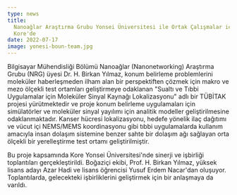 ```yaml
---
type: news
title:
  Nanoağlar Araştırma Grubu Yonsei Üniversitesi ile Ortak Çalışmalar için
  Kore'de
date: 2022-07-17
image: yonesi-boun-team.jpg
---
```


Bilgisayar Mühendisliği Bölümü Nanoağlar (Nanonetworking) Araştırma Grubu (NRG)
üyesi Dr. H. Birkan Yılmaz, konum belirleme problemlerini moleküler
haberleşmeden ilham alan bir perspektiften çözmek için makro ve mezo ölçekli
test ortamları geliştirmeye odaklanan "Sualtı ve Tıbbi Uygulamalar için
Moleküler Sinyal Kaynağı Lokalizasyonu" adlı bir TÜBİTAK projesi yürütmektedir
ve proje konum belirleme uygulamaları için simülatörler ve moleküler sinyal
yayılımı için analitik modeller geliştirilmesine odaklanmaktadır. Kanser hücresi
lokalizasyonu, hedefe yönelik ilaç dağıtımı ve vücut içi NEMS/MEMS koordinasyonu
gibi tıbbi uygulamalarda kullanım amacıyla insan dolaşım sistemine benzer sahte
bir dolaşım ağı sağlayan orta ölçekli bir yerelleştirme test ortamı
geliştirilmiştir.

Bu proje kapsamında Kore Yonsei Üniversitesi'nde sinerji ve işbirliği
toplantıları gerçekleştirildi. Boğaziçi ekibi, Prof. H. Birkan Yılmaz, yüksek
lisans adayı Azar Hadi ve lisans öğrencisi Yusuf Erdem Nacar'dan oluşuyor.
Toplantılarda, gelecekteki işbirliklerini geliştirmek için bir anlaşmaya da
varıldı.
